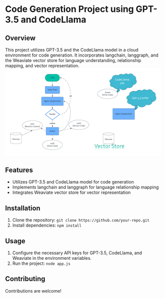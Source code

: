 # Code Generation Project using GPT-3.5 and CodeLlama


## Overview
This project utilizes GPT-3.5 and the CodeLlama model in a cloud environment for code generation. It incorporates langchain, langgraph, and the Weaviate vector store for language understanding, relationship mapping, and vector representation.
![Image Description](./Langgragh.png)
## Features
- Utilizes GPT-3.5 and CodeLlama model for code generation
- Implements langchain and langgraph for language relationship mapping
- Integrates Weaviate vector store for vector representation

## Installation
1. Clone the repository: `git clone https://github.com/your-repo.git`
2. Install dependencies: `npm install`

## Usage
1. Configure the necessary API keys for GPT-3.5, CodeLlama, and Weaviate in the environment variables.
2. Run the project: `node app.js`

## Contributing
Contributions are welcome!




